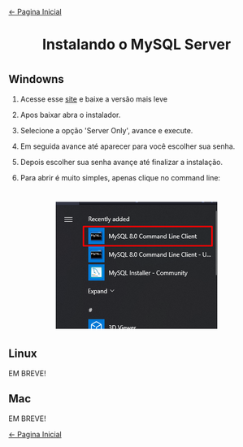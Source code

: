 [← Pagina Inicial](../../README.md)

<h1 align="center">Instalando o MySQL Server<h1>

## Windowns

1. Acesse esse [site](https://dev.mysql.com/downloads/installer/) e baixe a versão mais leve

2. Apos baixar abra o instalador.

3. Selecione a opção 'Server Only', avance e execute.

4. Em seguida avance até aparecer para você escolher sua senha.

5. Depois escolher sua senha avançe até finalizar a instalação.

6. Para abrir é muito simples, apenas clique no command line:

<h1 align="center"><img src="../../images/configuration/MySQL_commandline.png" alt="sql-image"></h1>

## Linux

EM BREVE!

## Mac

EM BREVE!

[← Pagina Inicial](../../README.md)